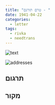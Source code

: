 ```yaml
---
title: "טרם תורגם - "
date: 1941-04-22
categories:
  - letter
tags:
  - rivka
  - needtrans
---
```


![text](/pupko-papers/assets/images/1941-04-22-content.jpg)

![addresses](/pupko-papers/assets/images/1941-04-22-addresses.jpg)

## תרגום


## מקור
